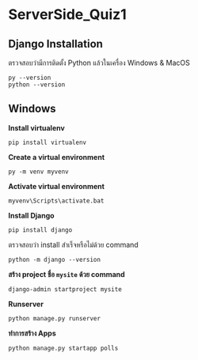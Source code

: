# ServerSide_Quiz1


## Django Installation

ตรวจสอบว่ามีการติดตั้ง Python แล้วในเครื่อง
Windows & MacOS

    py --version
    python --version
## Windows
**Install virtualenv**

    pip install virtualenv

**Create a virtual environment**

    py -m venv myvenv

**Activate virtual environment**

    myvenv\Scripts\activate.bat

**Install Django**

    pip install django

ตรวจสอบว่า install สำเร็จหรือไม่ด้วย command

    python -m django --version
**สร้าง project ชื่อ  `mysite`  ด้วย command**

    django-admin startproject mysite
**Runserver**

    python manage.py runserver
**ทำการสร้าง Apps**

    python manage.py startapp polls
